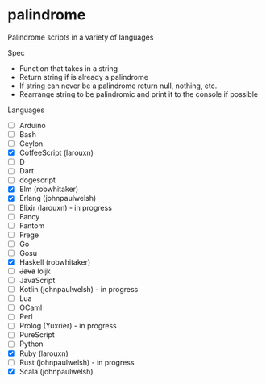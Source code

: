 # palindrome
Palindrome scripts in a variety of languages

Spec
- Function that takes in a string
- Return string if is already a palindrome
- If string can never be a palindrome return null, nothing, etc.
- Rearrange string to be palindromic and print it to the console if possible

Languages
- [ ] Arduino
- [ ] Bash
- [ ] Ceylon
- [x] CoffeeScript (larouxn)
- [ ] D
- [ ] Dart
- [ ] dogescript
- [x] Elm (robwhitaker)
- [x] Erlang (johnpaulwelsh)
- [ ] Elixir (larouxn) - in progress
- [ ] Fancy
- [ ] Fantom
- [ ] Frege
- [ ] Go
- [ ] Gosu
- [x] Haskell (robwhitaker)
- [ ] ~~Java~~ loljk
- [ ] JavaScript
- [ ] Kotlin (johnpaulwelsh) - in progress
- [ ] Lua
- [ ] OCaml
- [ ] Perl
- [ ] Prolog (Yuxrier) - in progress
- [ ] PureScript
- [ ] Python
- [x] Ruby (larouxn)
- [ ] Rust (johnpaulwelsh) - in progress
- [x] Scala (johnpaulwelsh)
